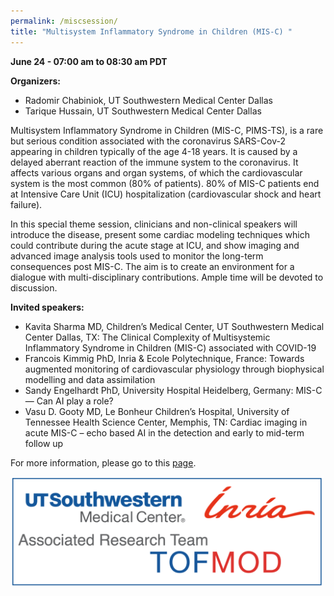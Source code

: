 ```yaml
---
permalink: /miscsession/
title: "Multisystem Inflammatory Syndrome in Children (MIS-C) "
---
```


**June 24 - 07:00 am to 08:30 am PDT**


**Organizers:**       
* Radomir Chabiniok, UT Southwestern Medical Center Dallas
* Tarique Hussain, UT Southwestern Medical Center Dallas

Multisystem Inflammatory Syndrome in Children (MIS-C, PIMS-TS), is a rare but serious condition associated with the coronavirus SARS-Cov-2 appearing in children typically of the age 4-18 years. It is caused by a delayed aberrant reaction of the immune system to the coronavirus. It affects various organs and organ systems, of which the cardiovascular system is the most common (80% of patients). 80% of MIS-C patients end at Intensive Care Unit (ICU) hospitalization (cardiovascular shock and heart failure). 
 
In this special theme session, clinicians and non-clinical speakers will introduce the disease, present some cardiac modeling techniques which could contribute during the acute stage at ICU, and show imaging and advanced image analysis tools used to monitor the long-term consequences post MIS-C. The aim is to create an environment for a dialogue with multi-disciplinary contributions. Ample time will be devoted to discussion. 

**Invited speakers:** 
* Kavita Sharma MD, Children’s Medical Center, UT Southwestern Medical Center Dallas, TX:  The Clinical Complexity of Multisystemic Inflammatory Syndrome in Children (MIS-C) associated with COVID-19
* Francois Kimmig PhD, Inria & Ecole Polytechnique, France: Towards augmented monitoring of cardiovascular physiology through biophysical modelling and data assimilation 
* Sandy Engelhardt PhD, University Hospital Heidelberg, Germany: MIS-C  — Can AI play a role? 
* Vasu D. Gooty MD, Le Bonheur Children’s Hospital, University of Tennessee Health Science Center, Memphis, TN: Cardiac imaging in acute MIS-C – echo based AI in the detection and early to mid-term follow up

For more information, please go to this [page](https://m3disim.saclay.inria.fr/misc_special_session_fimh2021/).

<img src="/assets/images/MISClogo.png" width="500px" />
  



